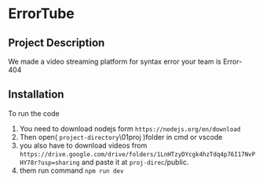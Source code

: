 # ErrorTube

## Project Description


We made a video streaming platform for syntax error
your team is Error- 404

## Installation

To run the code
1. You need to download nodejs form `https://nodejs.org/en/download`
2. Then open( `project-directory`\01proj )folder in cmd or vscode
3. you also have to download videos from `https://drive.google.com/drive/folders/1LnHTzyDYcgk4hzTdq4p76I17NvPHY78r?usp=sharing`
and paste it at `proj-direc`/public.  
4. them run command `npm run dev`

